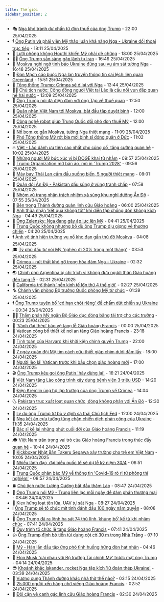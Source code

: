 ```yaml
---
title: Thế giới
sidebar_position: 2
---
```


<!-- vnexpress-the-gioi:START -->
- 🎭 [Nga khó tránh dư chấn từ đòn thuế của ông Trump](https://vnexpress.net/nga-kho-tranh-du-chan-tu-don-thue-cua-ong-trump-4876552.html) - 22:00 25/04/2025
- 🕴 [Ông Putin và phái viên Mỹ thảo luận khả năng Nga - Ukraine đối thoại trực tiếp](https://vnexpress.net/ong-putin-va-phai-vien-my-thao-luan-kha-nang-nga-ukraine-doi-thoai-truc-tiep-4878822.html) - 18:11 25/04/2025
- 🤭 [Lưới phòng không Houthi khiến Mỹ phải dè chừng](https://vnexpress.net/luoi-phong-khong-houthi-khien-my-phai-de-chung-4878064.html) - 18:00 25/04/2025
- 🧑‍💻 [Ông Trump sẵn sàng gặp lãnh tụ Iran](https://vnexpress.net/ong-trump-san-sang-gap-lanh-tu-iran-4878784.html) - 16:49 25/04/2025
- 🦏 [Moskva nghi ngờ tình báo Ukraine đứng sau vụ ám sát tướng Nga](https://vnexpress.net/moskva-nghi-ngo-tinh-bao-ukraine-dung-sau-vu-am-sat-tuong-nga-4878815.html) - 16:48 25/04/2025
- 🦒 [Đan Mạch cáo buộc Nga lan truyền thông tin sai lệch liên quan Greenland](https://vnexpress.net/dan-mach-cao-buoc-nga-lan-truyen-thong-tin-sai-lech-lien-quan-greenland-4878806.html) - 15:51 25/04/2025
- 🌈 [Tổng thống Trump: Crimea sẽ ở lại với Nga](https://vnexpress.net/tong-thong-trump-crimea-se-o-lai-voi-nga-4878780.html) - 13:44 25/04/2025
- 🧑‍🏫 [Chủ tịch nước: Cộng đồng người Việt tại Lào là cầu nối vun đắp quan hệ hai nước](https://vnexpress.net/chu-tich-nuoc-cong-dong-nguoi-viet-tai-lao-la-cau-noi-vun-dap-quan-he-hai-nuoc-4878716.html) - 13:09 25/04/2025
- 🐲 [Ông Trump nói đã điện đàm với ông Tập về thuế quan](https://vnexpress.net/ong-trump-noi-da-dien-dam-voi-ong-tap-ve-thue-quan-4878775.html) - 12:50 25/04/2025
- 🦒 [Quân nhân Việt Nam tới Moskva, bắt đầu tập duyệt binh](https://vnexpress.net/quan-nhan-viet-nam-toi-moskva-bat-dau-tap-duyet-binh-4878762.html) - 12:00 25/04/2025
- 🐻 [Công nghệ robot giúp Trung Quốc đối phó đòn thuế Mỹ](https://vnexpress.net/cong-nghe-robot-giup-trung-quoc-doi-pho-don-thue-my-4877691.html) - 12:00 25/04/2025
- 🚀 [Nổ bom xe gần Moskva, tướng Nga thiệt mạng](https://vnexpress.net/no-bom-xe-gan-moskva-tuong-nga-thiet-mang-4878754.html) - 11:09 25/04/2025
- 🥰 [Phó Tổng thống Mỹ rót bia mời binh sĩ đóng quân ở Đức](https://vnexpress.net/pho-tong-thong-my-rot-bia-moi-binh-si-dong-quan-o-duc-4878733.html) - 11:02 25/04/2025
- 🔥 [Việt - Lào dành ưu tiên cao nhất cho củng cố, tăng cường quan hệ](https://vnexpress.net/viet-lao-danh-uu-tien-cao-nhat-cho-cung-co-tang-cuong-quan-he-4878681.html) - 10:02 25/04/2025
- 🥳 [Những người Mỹ bức xúc vì bị DOGE khai tử nhầm](https://vnexpress.net/nhung-nguoi-my-buc-xuc-vi-bi-doge-khai-tu-nham-4878497.html) - 09:57 25/04/2025
- 💼 [Trump Organization mở bán áo, mũ in &#39;Trump 2028&#39;](https://vnexpress.net/trump-organization-mo-ban-ao-mu-in-trump-2028-4878684.html) - 09:56 25/04/2025
- 🤡 [Máy bay Thái Lan cắm đầu xuống biển, 5 người thiệt mạng](https://vnexpress.net/may-bay-thai-lan-cam-dau-xuong-bien-5-nguoi-thiet-mang-4878583.html) - 08:01 25/04/2025
- 🌁 [Quân đội Ấn Độ - Pakistan đấu súng ở vùng tranh chấp](https://vnexpress.net/quan-doi-an-do-pakistan-dau-sung-o-vung-tranh-chap-4878605.html) - 07:58 25/04/2025
- 🤩 [Nhóm vũ trang nhận trách nhiệm xả súng khu nghỉ dưỡng Ấn Độ](https://vnexpress.net/nhom-vu-trang-nhan-trach-nhiem-xa-sung-khu-nghi-duong-an-do-4878405.html) - 07:55 25/04/2025
- 🎉 [Bên trong Thánh đường quàn linh cữu Giáo hoàng](https://vnexpress.net/ben-trong-thanh-duong-quan-linh-cuu-giao-hoang-4878451.html) - 06:00 25/04/2025
- 🎉 [Anh thừa nhận &#39;kết quả không tốt&#39; khi diễn tập chống đòn không kích Nga](https://vnexpress.net/anh-thua-nhan-ket-qua-khong-tot-khi-dien-tap-chong-don-khong-kich-nga-4878389.html) - 04:49 25/04/2025
- 🌁 [Ông Zelensky: Nga đang gây áp lực lên Mỹ](https://vnexpress.net/ong-zelensky-nga-dang-gay-ap-luc-len-my-4878428.html) - 04:41 25/04/2025
- 🌊 [Trung Quốc không nhượng bộ dù ông Trump dịu giọng về thương chiến](https://vnexpress.net/trung-quoc-khong-nhuong-bo-du-ong-trump-diu-giong-ve-thuong-chien-4878233.html) - 04:20 25/04/2025
- 🕴 [Ảnh vệ tinh hiện trường vụ nổ kho đạn gần thủ đô Moskva](https://vnexpress.net/anh-ve-tinh-hien-truong-vu-no-kho-dan-gan-thu-do-moskva-4878399.html) - 04:08 25/04/2025
- 🎓 [Tỷ phú đầu tư nói Mỹ &#39;nghèo đi 20% trong một tháng&#39;](https://vnexpress.net/ty-phu-dau-tu-noi-my-ngheo-di-20-trong-mot-thang-4878388.html) - 03:53 25/04/2025
- 🦩 [Crimea - nút thắt khó gỡ trong hòa đàm Nga - Ukraine](https://vnexpress.net/crimea-nut-that-kho-go-trong-hoa-dam-nga-ukraine-4877975.html) - 02:32 25/04/2025
- 🌏 [Chính phủ Argentina bị chỉ trích vì không đưa người thân Giáo hoàng đến tang lễ](https://vnexpress.net/chinh-phu-argentina-bi-chi-trich-vi-khong-dua-nguoi-than-giao-hoang-den-tang-le-4878383.html) - 02:31 25/04/2025
- 🌋 [California trở thành &#39;nền kinh tế lớn thứ 4 thế giới&#39;](https://vnexpress.net/california-tro-thanh-nen-kinh-te-lon-thu-4-the-gioi-4878365.html) - 02:27 25/04/2025
- 🪜 [Chánh văn phòng Bộ trưởng Quốc phòng Mỹ từ chức](https://vnexpress.net/chanh-van-phong-bo-truong-quoc-phong-my-tu-chuc-4878364.html) - 01:39 25/04/2025
- 🕴 [Ông Trump tuyên bố &#39;có hạn chót riêng&#39; để chấm dứt chiến sự Ukraine](https://vnexpress.net/ong-trump-tuyen-bo-co-han-chot-rieng-de-cham-dut-chien-su-ukraine-4878348.html) - 00:34 25/04/2025
- 🧑‍🏫 [Thẩm phán Mỹ ngăn Bộ Giáo dục đóng băng tài trợ cho các trường](https://vnexpress.net/tham-phan-my-ngan-bo-giao-duc-dong-bang-tai-tro-cho-cac-truong-4878361.html) - 00:23 25/04/2025
- 🌮 [&#39;Vành đai thép&#39; bảo vệ tang lễ Giáo hoàng Francis](https://vnexpress.net/vanh-dai-thep-bao-ve-tang-le-giao-hoang-francis-4878014.html) - 00:00 25/04/2025
- 🚦 [Vatican công bố thiết kế nơi an táng Giáo hoàng Francis](https://vnexpress.net/vatican-cong-bo-thiet-ke-noi-an-tang-giao-hoang-francis-4878346.html) - 23:18 24/04/2025
- 💫 [Tính toán của Harvard khi khởi kiện chính quyền Trump](https://vnexpress.net/tinh-toan-cua-harvard-khi-khoi-kien-chinh-quyen-trump-4877486.html) - 22:00 24/04/2025
- 🤡 [7 ngày quân đội Mỹ tìm cách cứu thiết giáp chìm dưới đầm lầy](https://vnexpress.net/7-ngay-quan-doi-my-tim-cach-cuu-thiet-giap-chim-duoi-dam-lay-4877077.html) - 18:00 24/04/2025
- 🦣 [Người lèo lái Vatican trước khi bầu chọn giáo hoàng mới](https://vnexpress.net/nguoi-leo-lai-vatican-truoc-khi-bau-chon-giao-hoang-moi-4877703.html) - 17:00 24/04/2025
- 🎬 [Ông Trump kêu gọi ông Putin &#39;hãy dừng lại&#39;](https://vnexpress.net/ong-trump-keu-goi-ong-putin-hay-dung-lai-4878325.html) - 16:21 24/04/2025
- 🎉 [Việt Nam tặng Lào công trình xây dựng bệnh viện 3 triệu USD](https://vnexpress.net/viet-nam-tang-lao-cong-trinh-xay-dung-benh-vien-3-trieu-usd-4878327.html) - 14:20 24/04/2025
- 🎡 [Điện Kremlin ủng hộ lập trường của ông Trump về Crimea](https://vnexpress.net/dien-kremlin-ung-ho-lap-truong-cua-ong-trump-ve-crimea-4878312.html) - 14:04 24/04/2025
- 🌜 [Pakistan trục xuất loạt quan chức, đóng không phận với Ấn Độ](https://vnexpress.net/pakistan-truc-xuat-loat-quan-chuc-dong-khong-phan-voi-an-do-4878297.html) - 12:30 24/04/2025
- 🎡 [Lý do ông Trump từ bỏ ý định sa thải Chủ tịch Fed](https://vnexpress.net/ly-do-ong-trump-tu-bo-y-dinh-sa-thai-chu-tich-fed-4877985.html) - 12:00 24/04/2025
- 🤗 [Nga kết án cựu tướng từng chặn chiến dịch phản công của Ukraine](https://vnexpress.net/nga-ket-an-cuu-tuong-tung-chan-chien-dich-phan-cong-cua-ukraine-4878284.html) - 11:35 24/04/2025
- 🦩 [Bác sĩ kể lại những phút cuối đời của Giáo hoàng Francis](https://vnexpress.net/bac-si-ke-lai-nhung-phut-cuoi-doi-cua-giao-hoang-francis-4878262.html) - 11:19 24/04/2025
- 🎓 [Việt Nam trân trọng vai trò của Giáo hoàng Francis trong thúc đẩy quan hệ](https://vnexpress.net/viet-nam-tran-trong-vai-tro-cua-giao-hoang-francis-trong-thuc-day-quan-he-4878278.html) - 10:44 24/04/2025
- 🌁 [Kickboxer Nhật Bản Takeru Segawa xây trường cho trẻ em Việt Nam](https://vnexpress.net/kickboxer-nhat-ban-takeru-segawa-xay-truong-cho-tre-em-viet-nam-4878205.html) - 10:05 24/04/2025
- 🤩 [Nhiều lãnh đạo, đại biểu quốc tế sẽ dự lễ kỷ niệm 30/4](https://vnexpress.net/nhieu-lanh-dao-dai-bieu-quoc-te-se-du-le-ky-niem-30-4-4878251.html) - 09:51 24/04/2025
- 👹 [Trung Quốc phản bác Mỹ về thông tin &#39;Covid-19 rò rỉ từ phòng thí nghiệm&#39;](https://vnexpress.net/trung-quoc-phan-bac-my-ve-thong-tin-covid-19-ro-ri-tu-phong-thi-nghiem-4878070.html) - 08:57 24/04/2025
- ⛽️ [Chủ tịch nước Lương Cường bắt đầu thăm Lào](https://vnexpress.net/chu-tich-nuoc-luong-cuong-bat-dau-tham-lao-4878182.html) - 08:47 24/04/2025
- 🚀 [Ông Trump nói Mỹ - Trung liên lạc mỗi ngày để đàm phán thương mại](https://vnexpress.net/ong-trump-noi-my-trung-lien-lac-moi-ngay-de-dam-phan-thuong-mai-4878081.html) - 08:46 24/04/2025
- 🎡 [Kiev hứng loạt tên lửa, UAV tự sát Nga](https://vnexpress.net/kiev-hung-loat-ten-lua-uav-tu-sat-nga-4878123.html) - 08:27 24/04/2025
- 🕯 [Ông Trump sẽ tổ chức mít tinh đánh dấu 100 ngày nắm quyền](https://vnexpress.net/ong-trump-se-to-chuc-mit-tinh-danh-dau-100-ngay-nam-quyen-4878092.html) - 08:08 24/04/2025
- 🐻 [Ông Trump đã ra lệnh hạ sát 74 thủ lĩnh &#39;khủng bố&#39; kể từ khi nhậm chức](https://vnexpress.net/ong-trump-da-ra-lenh-ha-sat-74-thu-linh-khung-bo-ke-tu-khi-nham-chuc-4878105.html) - 07:41 24/04/2025
- 🚦 [Quy trình tổ chức lễ tang Giáo hoàng Francis](https://vnexpress.net/quy-trinh-to-chuc-le-tang-giao-hoang-francis-4877558.html) - 07:41 24/04/2025
- 👍 [Ông Trump định bỏ tiền túi dựng cột cờ 30 m trong Nhà Trắng](https://vnexpress.net/ong-trump-dinh-bo-tien-tui-dung-cot-co-30-m-trong-nha-trang-4877977.html) - 07:10 24/04/2025
- 🚀 [Mỹ - Hàn lần đầu tập ứng phó tình huống hứng đòn hạt nhân](https://vnexpress.net/my-han-lan-dau-tap-ung-pho-tinh-huong-hung-don-hat-nhan-4878087.html) - 04:46 24/04/2025
- 🌮 [Elon Musk &#39;cãi nhau với Bộ trưởng Tài chính Mỹ&#39; trước mặt ông Trump](https://vnexpress.net/elon-musk-cai-nhau-voi-bo-truong-tai-chinh-my-truoc-mat-ong-trump-4878044.html) - 04:14 24/04/2025
- 😎 [Khoảnh khắc Iskander, rocket Nga tập kích &#39;lữ đoàn thép Ukraine&#39;](https://vnexpress.net/khoanh-khac-iskander-rocket-nga-tap-kich-lu-doan-thep-ukraine-4878005.html) - 03:39 24/04/2025
- 🐲 [Vương cung Thánh đường khác nhà thờ thế nào?](https://vnexpress.net/vuong-cung-thanh-duong-khac-nha-tho-the-nao-4877734.html) - 03:15 24/04/2025
- 💫 [25.000 người xếp hàng chờ viếng Giáo hoàng Francis](https://vnexpress.net/25-000-nguoi-xep-hang-cho-vieng-giao-hoang-francis-4877961.html) - 02:52 24/04/2025
- 👀 [Đội cận vệ canh gác linh cữu Giáo hoàng Francis](https://vnexpress.net/doi-can-ve-canh-gac-linh-cuu-giao-hoang-francis-4877504.html) - 02:30 24/04/2025<!-- vnexpress-the-gioi:END -->